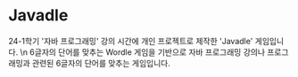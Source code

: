 # Javadle
24-1학기 '자바 프로그래밍' 강의 시간에 개인 프로젝트로 제작한 'Javadle' 게임입니다. \n
6글자의 단어를 맞추는 Wordle 게임을 기반으로 자바 프로그래밍 강의나 프로그래밍과 관련된 6글자의 단어를 맞추는 게임입니다.
